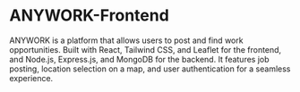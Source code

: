 # ANYWORK-Frontend
ANYWORK is a platform that allows users to post and find work opportunities. Built with React, Tailwind CSS, and Leaflet for the frontend, and Node.js, Express.js, and MongoDB for the backend. It features job posting, location selection on a map, and user authentication for a seamless experience.
